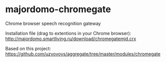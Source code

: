 # majordomo-chromegate
Chrome browser speech recognition gateway

Installation file (drag to extentions in your Chrome browser): 
http://majordomo.smartliving.ru/download/chromegatemjd.crx

Based on this project: 
https://github.com/uzyovoys/aggregate/tree/master/modules/chromegate
